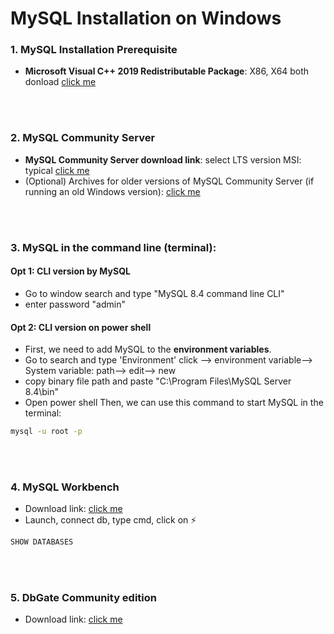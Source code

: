 # MySQL Installation on Windows

### 1. MySQL Installation Prerequisite

- **Microsoft Visual C++ 2019 Redistributable Package**: X86, X64 both donload [click me](https://learn.microsoft.com/en-us/cpp/windows/latest-supported-vc-redist?view=msvc-170)

<br>
<br>

### 2. MySQL Community Server

- **MySQL Community Server download link**: select LTS version MSI: typical [click me](https://dev.mysql.com/downloads/mysql/)
- (Optional) Archives for older versions of MySQL Community Server (if running an old Windows version): [click me](https://downloads.mysql.com/archives/community/)

<br>
<br>

### 3. MySQL in the command line (terminal):

#### Opt 1: CLI version by MySQL

- Go to window search and type "MySQL 8.4 command line CLI"
- enter password "admin"

#### Opt 2: CLI version on power shell

- First, we need to add MySQL to the **environment variables**.
- Go to search and type 'Environment' click --> environment variable--> System variable: path--> edit--> new
- copy binary file path and paste "C:\Program Files\MySQL Server 8.4\bin"
- Open power shell Then, we can use this command to start MySQL in the terminal:

```bash
mysql -u root -p
```

<br>
<br>

### 4. MySQL Workbench

- Download link: [click me](https://dev.mysql.com/downloads/workbench/)
- Launch, connect db, type cmd, click on ⚡

```sql
SHOW DATABASES
```

<br>
<br>

### 5. DbGate Community edition

- Download link: [click me](https://dbgate.org/download-community/)
